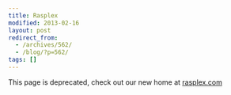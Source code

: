```yaml
---
title: Rasplex
modified: 2013-02-16
layout: post
redirect_from:
  - /archives/562/
  - /blog/?p=562/
tags: []
---
```




This page is deprecated, check out our new home at [rasplex.com](https://rasplex.com)
